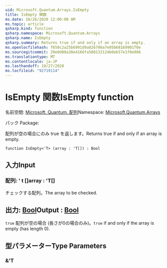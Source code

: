 ```yaml
---
uid: Microsoft.Quantum.Arrays.IsEmpty
title: IsEmpty 関数
ms.date: 10/26/2020 12:00:00 AM
ms.topic: article
qsharp.kind: function
qsharp.namespace: Microsoft.Quantum.Arrays
qsharp.name: IsEmpty
qsharp.summary: Returns true if and only if an array is empty.
ms.openlocfilehash: f658c2a25b6991d9a826706a7e95b68169901f0e
ms.sourcegitcommit: 29e0d88a30e4166fa580132124b0eb57e1f0e986
ms.translationtype: MT
ms.contentlocale: ja-JP
ms.lasthandoff: 10/27/2020
ms.locfileid: "92719114"
---
```

# <a name="isempty-function"></a><span data-ttu-id="c4e05-102">IsEmpty 関数</span><span class="sxs-lookup"><span data-stu-id="c4e05-102">IsEmpty function</span></span>

<span data-ttu-id="c4e05-103">名前空間: [Microsoft. Quantum. 配列](xref:Microsoft.Quantum.Arrays)</span><span class="sxs-lookup"><span data-stu-id="c4e05-103">Namespace: [Microsoft.Quantum.Arrays](xref:Microsoft.Quantum.Arrays)</span></span>

<span data-ttu-id="c4e05-104">パック [](https://nuget.org/packages/)</span><span class="sxs-lookup"><span data-stu-id="c4e05-104">Package: [](https://nuget.org/packages/)</span></span>


<span data-ttu-id="c4e05-105">配列が空の場合にのみ true を返します。</span><span class="sxs-lookup"><span data-stu-id="c4e05-105">Returns true if and only if an array is empty.</span></span>

```qsharp
function IsEmpty<'T> (array : 'T[]) : Bool
```


## <a name="input"></a><span data-ttu-id="c4e05-106">入力</span><span class="sxs-lookup"><span data-stu-id="c4e05-106">Input</span></span>

### <a name="array--t"></a><span data-ttu-id="c4e05-107">配列: ' t []</span><span class="sxs-lookup"><span data-stu-id="c4e05-107">array : 'T[]</span></span>

<span data-ttu-id="c4e05-108">チェックする配列。</span><span class="sxs-lookup"><span data-stu-id="c4e05-108">The array to be checked.</span></span>



## <a name="output--bool"></a><span data-ttu-id="c4e05-109">出力: [Bool](xref:microsoft.quantum.lang-ref.bool)</span><span class="sxs-lookup"><span data-stu-id="c4e05-109">Output : [Bool](xref:microsoft.quantum.lang-ref.bool)</span></span>

<span data-ttu-id="c4e05-110">`true` 配列が空の場合 (長さが0の場合のみ)。</span><span class="sxs-lookup"><span data-stu-id="c4e05-110">`true` if and only if the array is empty (has length 0).</span></span>

## <a name="type-parameters"></a><span data-ttu-id="c4e05-111">型パラメーター</span><span class="sxs-lookup"><span data-stu-id="c4e05-111">Type Parameters</span></span>

### <a name="t"></a><span data-ttu-id="c4e05-112">&</span><span class="sxs-lookup"><span data-stu-id="c4e05-112">'T</span></span>

